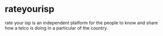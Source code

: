 # rateyourisp
 rate your isp is an independent platform for the people to know and share how a telco is doing in a particular of the country.
